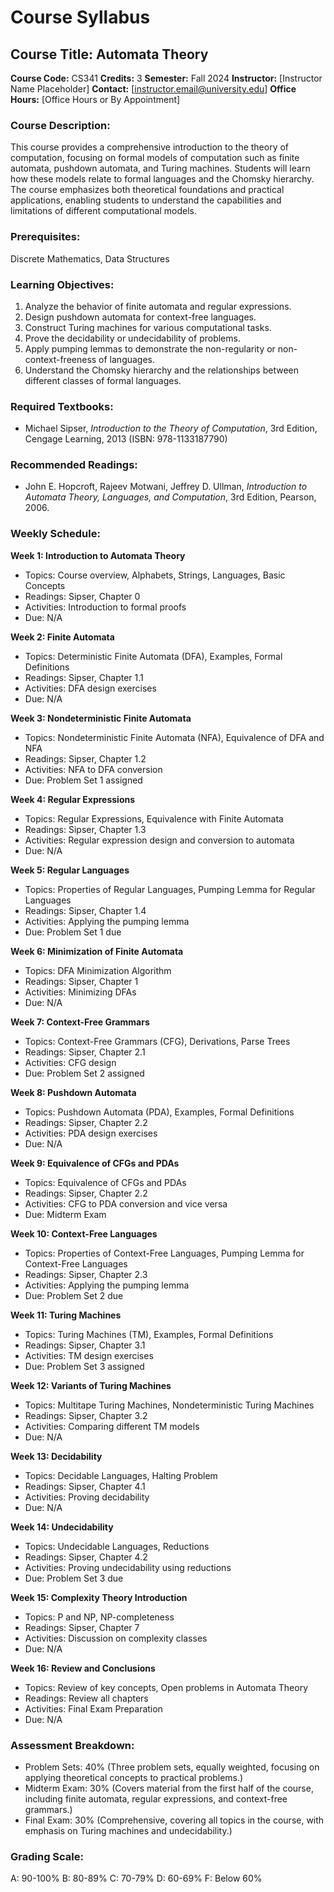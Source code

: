 # Course Syllabus
## Course Title: Automata Theory
**Course Code:** CS341
**Credits:** 3
**Semester:** Fall 2024
**Instructor:** [Instructor Name Placeholder]
**Contact:** [instructor.email@university.edu]
**Office Hours:** [Office Hours or By Appointment]

### Course Description:
This course provides a comprehensive introduction to the theory of computation, focusing on formal models of computation such as finite automata, pushdown automata, and Turing machines. Students will learn how these models relate to formal languages and the Chomsky hierarchy. The course emphasizes both theoretical foundations and practical applications, enabling students to understand the capabilities and limitations of different computational models.

### Prerequisites:
Discrete Mathematics, Data Structures

### Learning Objectives:
1.  Analyze the behavior of finite automata and regular expressions.
2.  Design pushdown automata for context-free languages.
3.  Construct Turing machines for various computational tasks.
4.  Prove the decidability or undecidability of problems.
5.  Apply pumping lemmas to demonstrate the non-regularity or non-context-freeness of languages.
6.  Understand the Chomsky hierarchy and the relationships between different classes of formal languages.

### Required Textbooks:
- Michael Sipser, *Introduction to the Theory of Computation*, 3rd Edition, Cengage Learning, 2013 (ISBN: 978-1133187790)

### Recommended Readings:
- John E. Hopcroft, Rajeev Motwani, Jeffrey D. Ullman, *Introduction to Automata Theory, Languages, and Computation*, 3rd Edition, Pearson, 2006.

### Weekly Schedule:
**Week 1: Introduction to Automata Theory**
- Topics: Course overview, Alphabets, Strings, Languages, Basic Concepts
- Readings: Sipser, Chapter 0
- Activities: Introduction to formal proofs
- Due: N/A

**Week 2: Finite Automata**
- Topics: Deterministic Finite Automata (DFA), Examples, Formal Definitions
- Readings: Sipser, Chapter 1.1
- Activities: DFA design exercises
- Due: N/A

**Week 3: Nondeterministic Finite Automata**
- Topics: Nondeterministic Finite Automata (NFA), Equivalence of DFA and NFA
- Readings: Sipser, Chapter 1.2
- Activities: NFA to DFA conversion
- Due: Problem Set 1 assigned

**Week 4: Regular Expressions**
- Topics: Regular Expressions, Equivalence with Finite Automata
- Readings: Sipser, Chapter 1.3
- Activities: Regular expression design and conversion to automata
- Due: N/A

**Week 5: Regular Languages**
- Topics: Properties of Regular Languages, Pumping Lemma for Regular Languages
- Readings: Sipser, Chapter 1.4
- Activities: Applying the pumping lemma
- Due: Problem Set 1 due

**Week 6: Minimization of Finite Automata**
- Topics: DFA Minimization Algorithm
- Readings: Sipser, Chapter 1
- Activities: Minimizing DFAs
- Due: N/A

**Week 7: Context-Free Grammars**
- Topics: Context-Free Grammars (CFG), Derivations, Parse Trees
- Readings: Sipser, Chapter 2.1
- Activities: CFG design
- Due: Problem Set 2 assigned

**Week 8: Pushdown Automata**
- Topics: Pushdown Automata (PDA), Examples, Formal Definitions
- Readings: Sipser, Chapter 2.2
- Activities: PDA design exercises
- Due: N/A

**Week 9: Equivalence of CFGs and PDAs**
- Topics: Equivalence of CFGs and PDAs
- Readings: Sipser, Chapter 2.2
- Activities: CFG to PDA conversion and vice versa
- Due: Midterm Exam

**Week 10: Context-Free Languages**
- Topics: Properties of Context-Free Languages, Pumping Lemma for Context-Free Languages
- Readings: Sipser, Chapter 2.3
- Activities: Applying the pumping lemma
- Due: Problem Set 2 due

**Week 11: Turing Machines**
- Topics: Turing Machines (TM), Examples, Formal Definitions
- Readings: Sipser, Chapter 3.1
- Activities: TM design exercises
- Due: Problem Set 3 assigned

**Week 12: Variants of Turing Machines**
- Topics: Multitape Turing Machines, Nondeterministic Turing Machines
- Readings: Sipser, Chapter 3.2
- Activities: Comparing different TM models
- Due: N/A

**Week 13: Decidability**
- Topics: Decidable Languages, Halting Problem
- Readings: Sipser, Chapter 4.1
- Activities: Proving decidability
- Due: N/A

**Week 14: Undecidability**
- Topics: Undecidable Languages, Reductions
- Readings: Sipser, Chapter 4.2
- Activities: Proving undecidability using reductions
- Due: Problem Set 3 due

**Week 15: Complexity Theory Introduction**
- Topics: P and NP, NP-completeness
- Readings: Sipser, Chapter 7
- Activities: Discussion on complexity classes
- Due: N/A

**Week 16: Review and Conclusions**
- Topics: Review of key concepts, Open problems in Automata Theory
- Readings: Review all chapters
- Activities: Final Exam Preparation
- Due: N/A

### Assessment Breakdown:
*   Problem Sets: 40% (Three problem sets, equally weighted, focusing on applying theoretical concepts to practical problems.)
*   Midterm Exam: 30% (Covers material from the first half of the course, including finite automata, regular expressions, and context-free grammars.)
*   Final Exam: 30% (Comprehensive, covering all topics in the course, with emphasis on Turing machines and undecidability.)

### Grading Scale:
A: 90-100%
B: 80-89%
C: 70-79%
D: 60-69%
F: Below 60%